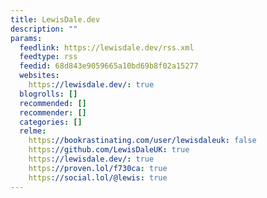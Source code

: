 ```yaml
---
title: LewisDale.dev
description: ""
params:
  feedlink: https://lewisdale.dev/rss.xml
  feedtype: rss
  feedid: 68d843e9059665a10bd69b8f02a15277
  websites:
    https://lewisdale.dev/: true
  blogrolls: []
  recommended: []
  recommender: []
  categories: []
  relme:
    https://bookrastinating.com/user/lewisdaleuk: false
    https://github.com/LewisDaleUK: true
    https://lewisdale.dev/: true
    https://proven.lol/f730ca: true
    https://social.lol/@lewis: true
---
```

